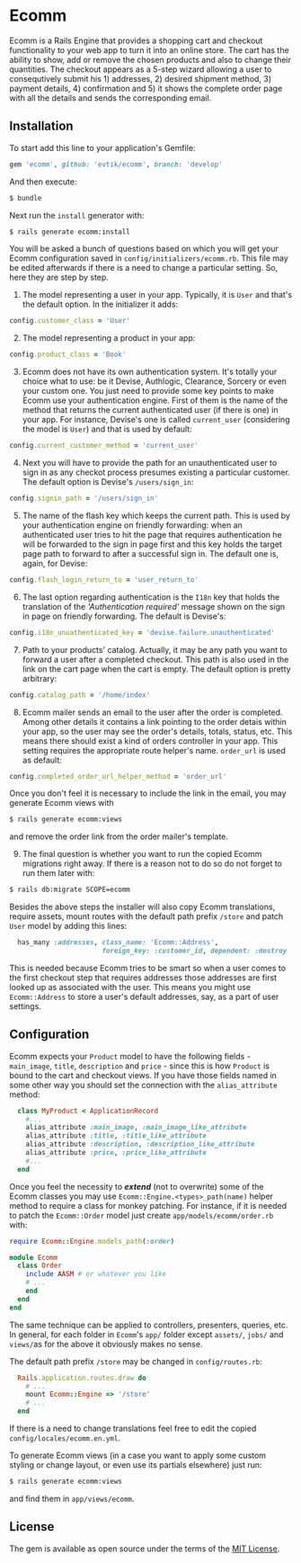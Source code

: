 # Ecomm
Ecomm is a Rails Engine that provides a shopping cart and checkout functionality to your web app to turn it into an online store. The cart has the ability to show, add or remove the chosen products and also to change their quantities. The checkout appears as a 5-step wizard allowing a user to consequtively submit his 1) addresses, 2) desired shipment method, 3) payment details, 4) confirmation and 5) it shows the complete order page with all the details and sends the corresponding email.

## Installation
To start add this line to your application's Gemfile:

```ruby
gem 'ecomm', github: 'evtik/ecomm', branch: 'develop'
```

And then execute:
```bash
$ bundle
```
Next run the `install` generator with:
```bash
$ rails generate ecomm:install
```
You will be asked a bunch of questions based on which you will get your Ecomm configuration saved in `config/initializers/ecomm.rb`. This file may be edited afterwards if there is a need to change a particular setting. So, here they are step by step.

  1. The model representing a user in your app. Typically, it is `User` and that's the default option. In the initializer it adds:
  ```ruby
  config.customer_class = 'User'
  ```
  2. The model representing a product in your app:
  ```ruby
  config.product_class = 'Book'
  ```
  3. Ecomm does not have its own authentication system. It's totally your choice what to use: be it Devise, Authlogic, Clearance, Sorcery or even your custom one. You just need to provide some key points to make Ecomm use your authentication engine. First of them is the name of the method that returns the current authenticated user (if there is one) in your app. For instance, Devise's one is called `current_user` (considering the model is `User`) and that is used by default:
  ```ruby
  config.current_customer_method = 'current_user'
  ```
  4. Next you will have to provide the path for an unauthenticated user to sign in as any checkot process presumes existing a particular customer. The default option is Devise's `/users/sign_in`:
  ```ruby
  config.signin_path = '/users/sign_in'
  ```
  5. The name of the flash key which keeps the current path. This is used by your authentication engine on friendly forwarding: when an authenticated user tries to hit the page that requires authentication he will be forwarded to the sign in page first and this key holds the target page path to forward to after a successful sign in. The default one is, again, for Devise:
  ```ruby
  config.flash_login_return_to = 'user_return_to'
  ```
  6. The last option regarding authentication is the `I18n` key that holds the translation of the *'Authentication required'* message shown on the sign in page on friendly forwarding. The default is Devise's:
  ```ruby
  config.i18n_unuathenticated_key = 'devise.failure.unauthenticated'
  ```
  7. Path to your products' catalog. Actually, it may be any path you want to forward a user after a completed checkout. This path is also used in the link on the cart page when the cart is empty. The default option is pretty arbitrary:
  ```ruby
  config.catalog_path = '/home/index'
  ```
  8. Ecomm mailer sends an email to the user after the order is completed. Among other details it contains a link pointing to the order detais within your app, so the user may see the order's details, totals, status, etc. This means there should exist a kind of orders controller in your app. This setting requires the appropriate route helper's name. `order_url` is used as default:
  ```ruby
  config.completed_order_url_helper_method = 'order_url'
  ```
  Once you don't feel it is necessary to include the link in the email, you may generate Ecomm views with
  ```bash
  $ rails generate ecomm:views
  ```
  and remove the order link from the order mailer's template.

  9. The final question is whether you want to run the copied Ecomm migrations right away. If there is a reason not to do so do not forget to run them later with:
```bash
$ rails db:migrate SCOPE=ecomm
```

Besides the above steps the installer will also copy Ecomm translations, require assets, mount routes with the default path prefix `/store` and patch `User` model by adding this lines:
```ruby
  has_many :addresses, class_name: 'Ecomm::Address',
                       foreign_key: :customer_id, dependent: :destroy
```
This is needed because Ecomm tries to be smart so when a user comes to the first checkout step that requires addresses those addresses are first looked up as associated with the user. This means you might use `Ecomm::Address` to store a user's default addresses, say, as a part of user settings.
## Configuration
Ecomm expects your `Product` model to have the following fields - `main_image`, `title`, `description` and `price` - since this is how `Product` is bound to the cart and checkout views. If you have those fields named in some other way you should set the connection with the `alias_attribute` method:
``` ruby
  class MyProduct < ApplicationRecord
    #...
    alias_attribute :main_image, :main_image_like_attribute
    alias_attribute :title, :title_like_attribute
    alias_attribute :description, :description_like_attribute
    alias_attribute :price, :price_like_attribute
    #...
  end
  ```

Once you feel the necessity to ***extend*** (not to overwrite) some of the Ecomm classes you may use `Ecomm::Engine.<types>_path(name)` helper method to require a class for monkey patching. For instance, if it is needed to patch the `Ecomm::Order` model just create `app/models/ecomm/order.rb` with:
```ruby
require Ecomm::Engine.models_path(:order)

module Ecomm
  class Order
    include AASM # or whatever you like
    # ...
    end
  end
end
```
The same technique can be applied to controllers, presenters, queries, etc. In general, for each folder in `Ecomm`'s `app/` folder except `assets/`, `jobs/` and `views/`as for the above it obviously makes no sense.

The default path prefix `/store` may be changed in `config/routes.rb`:
```ruby
  Rails.application.routes.draw do
    # ...
    mount Ecomm::Engine => '/store'
    # ...
  end
```
If there is a need to change translations feel free to edit the copied `config/locales/ecomm.en.yml`.

To generate Ecomm views (in a case you want to apply some custom styling or change layout, or even use its partials elsewhere) just run:
```bash
$ rails generate ecomm:views
```
and find them in `app/views/ecomm`.

## License
The gem is available as open source under the terms of the [MIT License](http://opensource.org/licenses/MIT).
